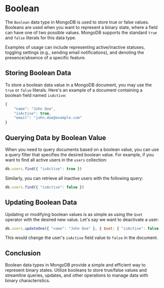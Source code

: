 # Boolean

The `Boolean` data type in MongoDB is used to store true or false values. Booleans are used when you want to represent a binary state, where a field can have one of two possible values. MongoDB supports the standard `true` and `false` literals for this data type. 

Examples of usage can include representing active/inactive statuses, toggling settings (e.g., sending email notifications), and denoting the presence/absence of a specific feature.

## Storing Boolean Data

To store a boolean data value in a MongoDB document, you may use the `true` or `false` literals. Here's an example of a document containing a boolean field named `isActive`:

```javascript
{
    "name": "John Doe",
    "isActive": true,
    "email": "john.doe@example.com"
}
```

## Querying Data by Boolean Value

When you need to query documents based on a boolean value, you can use a query filter that specifies the desired boolean value. For example, if you want to find all active users in the `users` collection:

```javascript
db.users.find({ "isActive": true })
```

Similarly, you can retrieve all inactive users with the following query:

```javascript
db.users.find({ "isActive": false })
```

## Updating Boolean Data

Updating or modifying boolean values is as simple as using the `$set` operator with the desired new value. Let's say we want to deactivate a user:

```javascript
db.users.updateOne({ "name": "John Doe" }, { $set: { "isActive": false } })
```

This would change the user's `isActive` field value to `false` in the document.

## Conclusion

Boolean data types in MongoDB provide a simple and efficient way to represent binary states. Utilize booleans to store true/false values and streamline queries, updates, and other operations to manage data with binary characteristics.